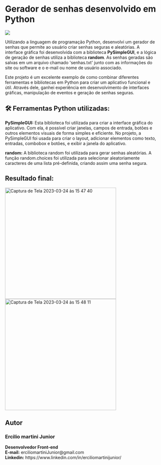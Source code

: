 <h1> Gerador de senhas desenvolvido em Python </h1>

<img src="https://img.shields.io/badge/Python-3776AB.svg?style=for-the-badge&logo=Python&logoColor=white"/>

<p> Utilizando a linguagem de programação Python, desenvolvi um gerador de senhas que permite ao usuário criar senhas seguras e aleatórias. A interface gráfica foi desenvolvida com a biblioteca <strong>PySimpleGUI</strong>, e a lógica de geração de senhas utiliza a biblioteca <strong>random</strong>. As senhas geradas são salvas em um arquivo chamado 'senhas.txt' junto com as informações do site ou software e o e-mail ou nome de usuário associado.</p>

<p> Este projeto é um excelente exemplo de como combinar diferentes ferramentas e bibliotecas em Python para criar um aplicativo funcional e útil. Através dele, ganhei experiência em desenvolvimento de interfaces gráficas, manipulação de eventos e geração de senhas seguras.</p>

<h2> 🛠️ Ferramentas Python utilizadas: </h2>

<p> <strong>PySimpleGUI:</strong> Esta biblioteca foi utilizada para criar a interface gráfica do aplicativo. Com ela, é possível criar janelas, campos de entrada, botões e outros elementos visuais de forma simples e eficiente. No projeto, a PySimpleGUI foi usada para criar o layout, adicionar elementos como texto, entradas, combobox e botões, e exibir a janela do aplicativo.</p>

<p> <strong>random:</strong> A biblioteca random foi utilizada para gerar senhas aleatórias. A função random.choices foi utilizada para selecionar aleatoriamente caracteres de uma lista pré-definida, criando assim uma senha segura.</p>

<h2>Resultado final:</h2>

<img width="366" alt="Captura de Tela 2023-03-24 às 15 47 40" src="https://user-images.githubusercontent.com/116317572/227625439-9ab2af92-fd94-4195-8a2c-4d30044eab06.png">

<img width="366" alt="Captura de Tela 2023-03-24 às 15 48 11" src="https://user-images.githubusercontent.com/116317572/227625454-b790bc72-3170-4828-9ca6-41aa577857f6.png">

<h2>Autor</h2>
<h3>Ercilio martini Junior</h3>
<p><strong>Desenvolvedor Front-end</strong><br>
<strong>E-mail:</strong> erciliomartiniJunior@gmail.com<br>
<strong>Linkedin:</strong> https://www.linkedin.com/in/erciliomartinijunior/</p>
